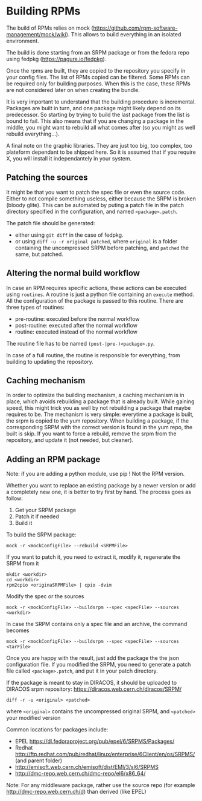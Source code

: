 #  Building RPMs

The build of RPMs relies on mock (https://github.com/rpm-software-management/mock/wiki). This allows to build everything in an isolated environment.

The build is done starting from an SRPM package or from the fedora repo using fedpkg (https://pagure.io/fedpkg).


Once the rpms are built, they are copied to the repository you specify in your config files. The list of RPMs copied can be filtered.
Some RPMs can be required only for building purposes. When this is the case, these RPMs are not considered later on when creating the bundle.

It is very important to understand that the building procedure is incremental. Packages are built in turn, and one package might likely depend on its predecessor. So starting by trying to build the last package from the list is bound to fail. This also means that if you are changing a package in the middle, you might want to rebuild all what comes after (so you might as well rebuild everything...).

A final note on the graphic libraries. They are just too big, too complex, too plateform dependant to be shipped here. So it is assumed that if you require X, you will install it independantely in your system.

## Patching the sources

It might be that you want to patch the spec file or even the source code. Either to not compile something useless, either because the SRPM is broken (bloody glite). This can be automated by puting a patch file in the patch directory specified in the configuration, and named `<package>.patch`.

The patch file should be generated:
* either using `git diff` in the case of fedpkg.
* or using `diff -u -r original patched`, where `original` is a folder containing the uncompressed SRPM before patching, and `patched` the same, but patched.

## Altering the normal build workflow

In case an RPM requires specific actions, these actions can be executed using `routines`. A routine is just a python file containing an `execute` method. All the configuration of the package is passed to this routine. There are three types of routines:
* pre-routine: executed before the normal workflow
* post-routine: executed after the normal workflow
* routine: executed instead of the normal workflow

The routine file has to be named `(post-|pre-)<package>.py`.

In case of a full routine, the routine is responsible for everything, from building to updating the repository.

## Caching mechanism

In order to optimize the building mechanism, a caching mechanism is in place, which avoids rebuilding a package that is already built. While gaining speed, this might trick you as well by not rebuilding a package that maybe requires to be. The mechanism is very simple: everytime a package is built, the srpm is copied to the yum repository. When building a package, if the corresponding SRPM with the correct version is found in the yum repo, the built is skip. If you want to force a rebuild, remove the srpm from the repository, and update it (not needed, but cleaner).



## Adding an RPM package

Note: if you are adding a python module, use pip ! Not the RPM version.

Whether you want to replace an existing package by a newer version or add a completely new one, it is better to try first by hand. The process goes as follow:

1. Get your SRPM package
2. Patch it if needed
3. Build it

To build the SRPM package:

```
mock -r <mockConfigFile> --rebuild <SRPMFile>
```

If you want to patch it, you need to extract it, modify it, regenerate the SRPM from it


```
mkdir <workdir>
cd <workdir>
rpm2cpio <originaSRPMFile> | cpio -dvim
```

Modify the spec or the sources

```
mock -r <mockConfigFile> --buildsrpm --spec <specFile> --sources <workdir>
```

In case the SRPM contains only a spec file and an archive, the command becomes

```
mock -r <mockConfigFile> --buildsrpm --spec <specFile> --sources <tarFile>
```

Once you are happy with the result, just add the package the the json configuration file. If you modified the SRPM, you need to generate a patch file called `<package>.patch`, and put it in your patch directory.

If the package is meant to stay in DIRACOS, it should be uploaded to DIRACOS srpm repository: https://diracos.web.cern.ch/diracos/SRPM/

```
diff -r -u <original> <patched>
```

where `<original>` contains the uncompressed original SRPM, and `<patched>` your modified version


Common locations for packages include:

  * EPEL https://dl.fedoraproject.org/pub/epel/6/SRPMS/Packages/
  * Redhat http://ftp.redhat.com/pub/redhat/linux/enterprise/6Client/en/os/SRPMS/ (and parent folder)
  * http://emisoft.web.cern.ch/emisoft/dist/EMI/3/sl6/SRPMS
  * http://dmc-repo.web.cern.ch/dmc-repo/el6/x86_64/


Note: For any middleware package, rather use the source repo (for example http://dmc-repo.web.cern.ch/d) than derived (like EPEL)
